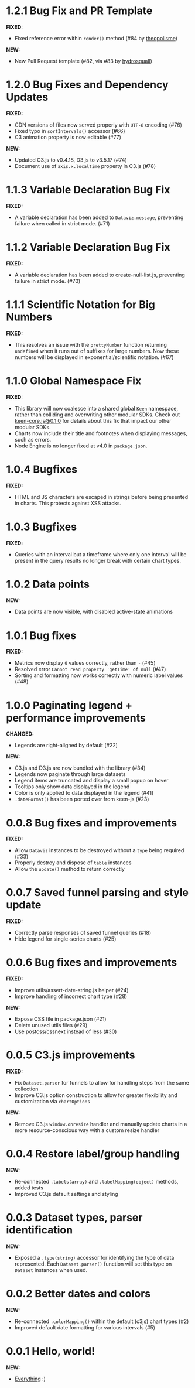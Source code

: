 <a name="1.2.1"></a>
# 1.2.1 Bug Fix and PR Template

**FIXED:**
* Fixed reference error within `render()` method (#84 by [theopolisme](https://github.com/theopolisme))

**NEW:**
* New Pull Request template (#82, via #83 by [hydrosquall](https://github.com/hydrosquall))


<a name="1.2.0"></a>
# 1.2.0 Bug Fixes and Dependency Updates

**FIXED:**
* CDN versions of files now served properly with `UTF-8` encoding (#76)
* Fixed typo in `sortIntervals()` accessor (#66)
* C3 animation property is now editable (#77)

**NEW:**
* Updated C3.js to v0.4.18, D3.js to v3.5.17 (#74)
* Document use of `axis.x.localtime` property in C3.js (#78)


<a name="1.1.3"></a>
# 1.1.3 Variable Declaration Bug Fix

**FIXED:**
* A variable declaration has been added to `Dataviz.message`, preventing failure when called in strict mode. (#71)

<a name="1.1.2"></a>
# 1.1.2 Variable Declaration Bug Fix

**FIXED:**
* A variable declaration has been added to create-null-list.js, preventing failure in strict mode. (#70)

<a name="1.1.1"></a>
# 1.1.1 Scientific Notation for Big Numbers

**FIXED:**
* This resolves an issue with the `prettyNumber` function returning `undefined` when it runs out of suffixes for large numbers. Now these numbers will be displayed in exponential/scientific notation. (#67)


<a name="1.1.0"></a>
# 1.1.0 Global Namespace Fix

**FIXED:**
* This library will now coalesce into a shared global `Keen` namespace, rather than colliding and overwriting other modular SDKs. Check out [keen-core.js@0.1.0](https://github.com/keen/keen-core.js/blob/master/CHANGELOG.md#010-manage-modular-namespace) for details about this fix that impact our other modular SDKs.
* Charts now include their title and footnotes when displaying messages, such as errors.
* Node Engine is no longer fixed at v4.0 in `package.json`.

<a name="1.0.4"></a>
# 1.0.4 Bugfixes

**FIXED:**
* HTML and JS characters are escaped in strings before being presented in charts. This protects against XSS attacks.

<a name="1.0.3"></a>
# 1.0.3 Bugfixes

**FIXED:**
* Queries with an interval but a timeframe where only one interval will be present in the query results no longer break with certain chart types.

<a name="1.0.2"></a>
# 1.0.2 Data points

**NEW:**
* Data points are now visible, with disabled active-state animations


<a name="1.0.1"></a>
# 1.0.1 Bug fixes

**FIXED:**
* Metrics now display `0` values correctly, rather than `-` (#45)
* Resolved error `Cannot read property 'getTime' of null` (#47)
* Sorting and formatting now works correctly with numeric label values (#48)

<a name="1.0.0"></a>
# 1.0.0 Paginating legend + performance improvements

**CHANGED:**
* Legends are right-aligned by default (#22)

**NEW:**
* C3.js and D3.js are now bundled with the library (#34)
* Legends now paginate through large datasets
* Legend items are truncated and display a small popup on hover
* Tooltips only show data displayed in the legend
* Color is only applied to data displayed in the legend (#41)
* `.dateFormat()` has been ported over from keen-js (#23)

<a name="0.0.8"></a>
# 0.0.8 Bug fixes and improvements

**FIXED:**
* Allow `Dataviz` instances to be destroyed without a `type` being required (#33)
* Properly destroy and dispose of `table` instances
* Allow the `update()` method to return correctly


<a name="0.0.7"></a>
# 0.0.7 Saved funnel parsing and style update

**FIXED:**
* Correctly parse responses of saved funnel queries (#18)
* Hide legend for single-series charts (#25)


<a name="0.0.6"></a>
# 0.0.6 Bug fixes and improvements

**FIXED:**
* Improve utils/assert-date-string.js helper (#24)
* Improve handling of incorrect chart type (#28)

**NEW:**
* Expose CSS file in package.json (#21)
* Delete unused utils files (#29)
* Use postcss/cssnext instead of less (#30)


<a name="0.0.5"></a>
# 0.0.5 C3.js improvements

**FIXED:**
* Fix `Dataset.parser` for funnels to allow for handling steps from the same collection
* Improve C3.js option construction to allow for greater flexibility and customization via `chartOptions`

**NEW:**
* Remove C3.js `window.onresize` handler and manually update charts in a more resource-conscious way with a custom resize handler


<a name="0.0.4"></a>
# 0.0.4 Restore label/group handling

**NEW:**
* Re-connected `.labels(array)` and `.labelMapping(object)` methods, added tests
* Improved C3.js default settings and styling


<a name="0.0.3"></a>
# 0.0.3 Dataset types, parser identification

**NEW:**
* Exposed a `.type(string)` accessor for identifying the type of data represented. Each `Dataset.parser()` function will set this type on `Dataset` instances when used.


<a name="0.0.2"></a>
# 0.0.2 Better dates and colors

**NEW:**
* Re-connected `.colorMapping()` within the default (c3js) chart types (#2)
* Improved default date formatting for various intervals (#5)


<a name="0.0.1"></a>
# 0.0.1 Hello, world!

**NEW:**
* [Everything](./README.md) :)
